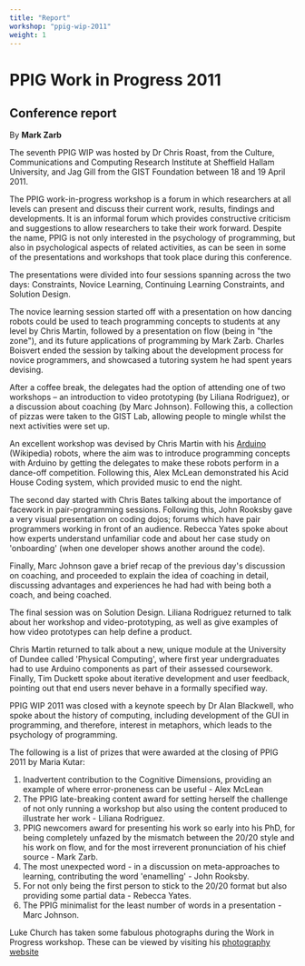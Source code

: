 ```yaml
---
title: "Report" 
workshop: "ppig-wip-2011"
weight: 1
---
```

# PPIG Work in Progress 2011
## Conference report

By **Mark Zarb**

The seventh PPIG WIP was hosted by Dr Chris Roast, from the Culture, Communications and Computing Research Institute at Sheffield Hallam University, and Jag Gill from the GIST Foundation between 18 and 19 April 2011.

The PPIG work-in-progress workshop is a forum in which researchers at all levels can present and discuss their current work, results, findings and developments. It is an informal forum which provides constructive criticism and suggestions to allow researchers to take their work forward. Despite the name, PPIG is not only interested in the psychology of programming, but also in psychological aspects of related activities, as can be seen in some of the presentations and workshops that took place during this conference.

The presentations were divided into four sessions spanning across the two days: Constraints, Novice Learning, Continuing Learning Constraints, and Solution Design.

The novice learning session started off with a presentation on how dancing robots could be used to teach programming concepts to students at any level by Chris Martin, followed by a presentation on flow (being in "the zone"), and its future applications of programming by Mark Zarb. Charles Boisvert ended the session by talking about the development process for novice programmers, and showcased a tutoring system he had spent years devising.

After a coffee break, the delegates had the option of attending one of two workshops – an introduction to video prototyping (by Liliana Rodriguez), or a discussion about coaching (by Marc Johnson). Following this, a collection of pizzas were taken to the GIST Lab, allowing people to mingle whilst the next activities were set up.

An excellent workshop was devised by Chris Martin with his [Arduino](http://en.wikipedia.org/wiki/Arduino) (Wikipedia) robots, where the aim was to introduce programming concepts with Arduino by getting the delegates to make these robots perform in a dance-off competition. Following this, Alex McLean demonstrated his Acid House Coding system, which provided music to end the night.

The second day started with Chris Bates talking about the importance of facework in pair-programming sessions. Following this, John Rooksby gave a very visual presentation on coding dojos; forums which have pair programmers working in front of an audience. Rebecca Yates spoke about how experts understand unfamiliar code and about her case study on 'onboarding' (when one developer shows another around the code).

Finally, Marc Johnson gave a brief recap of the previous day's discussion on coaching, and proceeded to explain the idea of coaching in detail, discussing advantages and experiences he had had with being both a coach, and being coached.

The final session was on Solution Design. Liliana Rodriguez returned to talk about her workshop and video-prototyping, as well as give examples of how video prototypes can help define a product.

Chris Martin returned to talk about a new, unique module at the University of Dundee called 'Physical Computing', where first year undergraduates had to use Arduino components as part of their assessed coursework. Finally, Tim Duckett spoke about iterative development and user feedback, pointing out that end users never behave in a formally specified way.

PPIG WIP 2011 was closed with a keynote speech by Dr Alan Blackwell, who spoke about the history of computing, including development of the GUI in programming, and therefore, interest in metaphors, which leads to the psychology of programming.

The following is a list of prizes that were awarded at the closing of PPIG 2011 by Maria Kutar:

1.  Inadvertent contribution to the Cognitive Dimensions, providing an example of where error-proneness can be useful - Alex McLean
2.  The PPIG late-breaking content award for setting herself the challenge of not only running a workshop but also using the content produced to illustrate her work - Liliana Rodriguez.
3.  PPIG newcomers award for presenting his work so early into his PhD, for being completely unfazed by the mismatch between the 20/20 style and his work on flow, and for the most irreverent pronunciation of his chief source - Mark Zarb.
4.  The most unexpected word - in a discussion on meta-approaches to learning, contributing the word 'enamelling' - John Rooksby.
5.  For not only being the first person to stick to the 20/20 format but also providing some partial data - Rebecca Yates.
6.  The PPIG minimalist for the least number of words in a presentation - Marc Johnson.

Luke Church has taken some fabulous photographs during the Work in Progress workshop. These can be viewed by visiting his [photography website](http://www.lukechurchphotography.com/Events/2011/PPIG-WIP-2011)
